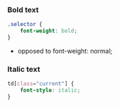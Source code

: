 ### Bold text
```css
.selector {
	font-weight: bold;
}
```

- opposed to font-weight: normal;

### Italic text
```css
td[class="current"] {
	font-style: italic;
}
```


